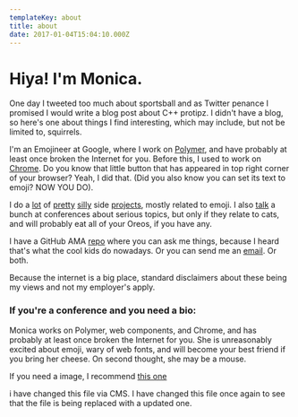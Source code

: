```yaml
---
templateKey: about
title: about
date: 2017-01-04T15:04:10.000Z
---
```


# Hiya! I'm Monica.




One day I tweeted too much about sportsball and as Twitter penance I promised I would write a blog post about C++ protipz. I didn't have a blog, so here's one about things I find interesting, which may include, but not be limited to, squirrels.

I'm an Emojineer at Google, where I work on [Polymer](https://www.polymer-project.org/), and have probably at least once broken the Internet for you. Before this, I used to work on [Chrome](https://www.chromium.org/). Do you know that little button that has appeared in top right corner of your browser? Yeah, I did that. (Did you also know you can set its text to emoji? NOW YOU DO).

I do a [lot](http://meowni.ca/posts/go-cat-dns-go/) of [pretty](http://meowni.ca/emojillate) [silly](http://meowni.ca/emoji-rain) side [projects](https://caturday-post.herokuapp.com/), mostly related to emoji. I also [talk](https://speakerdeck.com/notwaldorf) a bunch at conferences about serious topics, but only if they relate to cats, and will probably eat all of your Oreos, if you have any.

I have a GitHub AMA [repo](https://github.com/notwaldorf/ama) where you can ask me things, because I heard that's what the cool kids do nowadays. Or you can send me an [email](mdinculescu@gmail.com). Or both.

Because the internet is a big place, standard disclaimers about these being my views and not my employer's apply.

### If you're a conference and you need a bio:

Monica works on Polymer, web components, and Chrome, and has probably at least once broken the Internet for you. She is unreasonably excited about emoji, wary of web fonts, and will become your best friend if you bring her cheese. On second thought, she may be a mouse.

If you need a image, I recommend [this one](https://pbs.twimg.com/profile_images/779808817785675776/Hf9AwdFs_400x400.jpg)

i have changed this file via CMS.
I have changed this file once again to see that the file is being replaced with a updated one.
